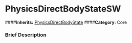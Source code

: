 #  PhysicsDirectBodyStateSW  
####**Inherits:** [PhysicsDirectBodyState](class_physicsdirectbodystate)
####**Category:** Core

###  Brief Description  


